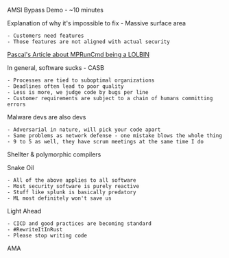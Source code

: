 AMSI Bypass Demo - ~10 minutes

Explanation of why it's impossible to fix - Massive surface area

    - Customers need features
    - Those features are not aligned with actual security

[Pascal's Article about MPRunCmd being a LOLBIN](https://www.bleepingcomputer.com/news/microsoft/microsoft-removes-windows-defender-ability-after-security-concerns/)

In general, software sucks - CASB

    - Processes are tied to suboptimal organizations
    - Deadlines often lead to poor quality
    - Less is more, we judge code by bugs per line
    - Customer requirements are subject to a chain of humans committing errors

Malware devs are also devs

    - Adversarial in nature, will pick your code apart
    - Same problems as network defense - one mistake blows the whole thing
    - 9 to 5 as well, they have scrum meetings at the same time I do

Shellter & polymorphic compilers

Snake Oil

    - All of the above applies to all software
    - Most security software is purely reactive
    - Stuff like splunk is basically predatory
    - ML most definitely won't save us

Light Ahead

    - CICD and good practices are becoming standard
    - #RewriteItInRust
    - Please stop writing code

AMA
